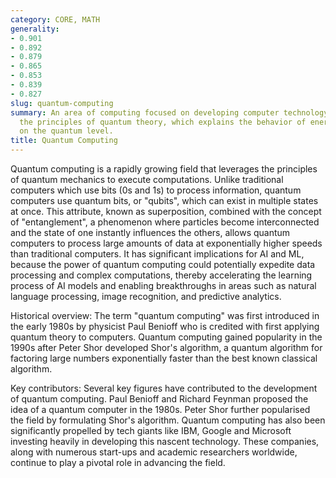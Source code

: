 ```yaml
---
category: CORE, MATH
generality:
- 0.901
- 0.892
- 0.879
- 0.865
- 0.853
- 0.839
- 0.827
slug: quantum-computing
summary: An area of computing focused on developing computer technology centered around
  the principles of quantum theory, which explains the behavior of energy and material
  on the quantum level.
title: Quantum Computing
---
```


Quantum computing is a rapidly growing field that leverages the principles of quantum mechanics to execute computations. Unlike traditional computers which use bits (0s and 1s) to process information, quantum computers use quantum bits, or "qubits", which can exist in multiple states at once. This attribute, known as superposition, combined with the concept of "entanglement", a phenomenon where particles become interconnected and the state of one instantly influences the others, allows quantum computers to process large amounts of data at exponentially higher speeds than traditional computers. It has significant implications for AI and ML, because the power of quantum computing could potentially expedite data processing and complex computations, thereby accelerating the learning process of AI models and enabling breakthroughs in areas such as natural language processing, image recognition, and predictive analytics.

Historical overview: The term "quantum computing" was first introduced in the early 1980s by physicist Paul Benioff who is credited with first applying quantum theory to computers. Quantum computing gained popularity in the 1990s after Peter Shor developed Shor's algorithm, a quantum algorithm for factoring large numbers exponentially faster than the best known classical algorithm.

Key contributors: Several key figures have contributed to the development of quantum computing. Paul Benioff and Richard Feynman proposed the idea of a quantum computer in the 1980s. Peter Shor further popularised the field by formulating Shor's algorithm. Quantum computing has also been significantly propelled by tech giants like IBM, Google and Microsoft investing heavily in developing this nascent technology. These companies, along with numerous start-ups and academic researchers worldwide, continue to play a pivotal role in advancing the field.